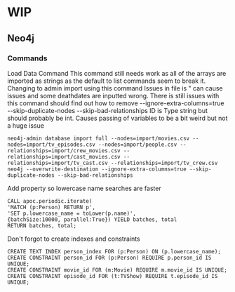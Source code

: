 # WIP 
## Neo4j
### Commands
Load Data Command 
This command still needs work as all of the arrays are imported as strings as the default to list commands seem to break it.
Changing to admin import using this command
Issues in file is " can cause issues and some deathdates are inputted wrong.
There is still issues with this command should find out how to remove --ignore-extra-columns=true --skip-duplicate-nodes --skip-bad-relationships
ID is Type string but should probably be int. Causes passing of variables to be a bit weird but not a huge issue

```
neo4j-admin database import full --nodes=import/movies.csv --nodes=import/tv_episodes.csv --nodes=import/people.csv --relationships=import/crew_movies.csv --relationships=import/cast_movies.csv --relationships=import/tv_cast.csv --relationships=import/tv_crew.csv neo4j --overwrite-destination --ignore-extra-columns=true --skip-duplicate-nodes --skip-bad-relationships
```

Add property so lowercase name searches are faster
```
CALL apoc.periodic.iterate(
'MATCH (p:Person) RETURN p',
'SET p.lowercase_name = toLower(p.name)',
{batchSize:10000, parallel:True}) YIELD batches, total
RETURN batches, total;
```

Don't forgot to create indexes and constraints
```
CREATE TEXT INDEX person_index FOR (p:Person) ON (p.lowercase_name);
CREATE CONSTRAINT person_id FOR (p:Person) REQUIRE p.person_id IS UNIQUE;
CREATE CONSTRAINT movie_id FOR (m:Movie) REQUIRE m.movie_id IS UNIQUE;
CREATE CONSTRAINT episode_id FOR (t:TVShow) REQUIRE t.episode_id IS UNIQUE;

```

